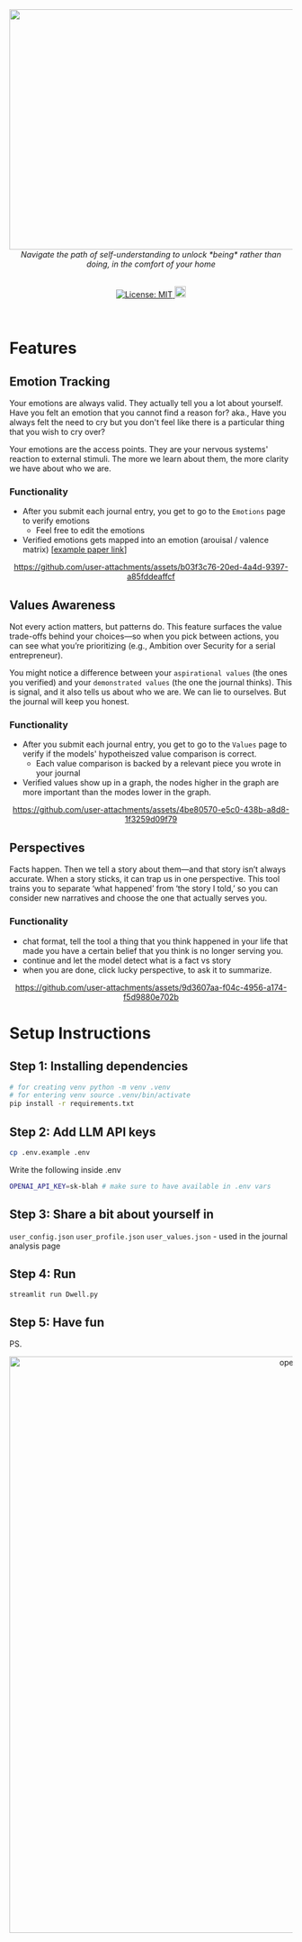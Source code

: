 <div align="center">
    <img width="1126" height="427" alt="github-banner" src="https://github.com/user-attachments/assets/b32ec128-c1d3-4196-864c-bfb6483d8337" />
</div>

<div align="center">
  <em>Navigate the path of self-understanding to unlock *being* rather than doing, in the comfort of your home</em>
</div>

<br />

<p align="center">
  <a href="https://opensource.org/licenses/MIT">
    <img src="https://img.shields.io/badge/License-MIT-yellow.svg?&color=3670A0" alt="License: MIT">
  </a>
  <a href="https://twitter.com/hackgoofer/">
    <img src="https://img.shields.io/twitter/follow/hackgoofer" alt="Twitter" style="height: 20px;">
  </a>
</p>

<br/>

# Features

## Emotion Tracking

Your emotions are always valid. They actually tell you a lot about yourself. Have you felt an emotion that you cannot find a reason for? aka., Have you always felt the need to cry but you don't feel like there is a particular thing that you wish to cry over?

Your emotions are the access points. They are your nervous systems' reaction to external stimuli. The more we learn about them, the more clarity we have about who we are.

### Functionality

- After you submit each journal entry, you get to go to the `Emotions` page to verify emotions
  - Feel free to edit the emotions
- Verified emotions gets mapped into an emotion (arouisal / valence matrix) [[example paper link](https://www.sciencedirect.com/science/article/pii/S0191886923000740)]

<div align="center">


https://github.com/user-attachments/assets/b03f3c76-20ed-4a4d-9397-a85fddeaffcf

</div>

## Values Awareness

Not every action matters, but patterns do. This feature surfaces the value trade-offs behind your choices—so when you pick between actions, you can see what you’re prioritizing (e.g., Ambition over Security for a serial entrepreneur).

You might notice a difference between your `aspirational values` (the ones you verified) and your `demonstrated values` (the one the journal thinks). This is signal, and it also tells us about who we are. We can lie to ourselves. But the journal will keep you honest.

### Functionality

- After you submit each journal entry, you get to go to the `Values` page to verify if the models' hypotheiszed value comparison is correct.
  - Each value comparison is backed by a relevant piece you wrote in your journal
- Verified values show up in a graph, the nodes higher in the graph are more important than the modes lower in the graph.

<div align="center">


https://github.com/user-attachments/assets/4be80570-e5c0-438b-a8d8-1f3259d09f79


</div>

## Perspectives

Facts happen. Then we tell a story about them—and that story isn’t always accurate. When a story sticks, it can trap us in one perspective. This tool trains you to separate ‘what happened’ from ‘the story I told,’ so you can consider new narratives and choose the one that actually serves you.

### Functionality

- chat format, tell the tool a thing that you think happened in your life that made you have a certain belief that you think is no longer serving you.
- continue and let the model detect what is a fact vs story
- when you are done, click lucky perspective, to ask it to summarize.

<div align="center">


https://github.com/user-attachments/assets/9d3607aa-f04c-4956-a174-f5d9880e702b


</div>

# Setup Instructions

## Step 1: Installing dependencies

```bash
# for creating venv python -m venv .venv
# for entering venv source .venv/bin/activate
pip install -r requirements.txt
```

## Step 2: Add LLM API keys

```bash
cp .env.example .env
```

Write the following inside .env

```bash
OPENAI_API_KEY=sk-blah # make sure to have available in .env vars
```

## Step 3: Share a bit about yourself in

`user_config.json`
`user_profile.json`
`user_values.json` - used in the journal analysis page

## Step 4: Run

```
streamlit run Dwell.py
```

## Step 5: Have fun

PS.

<div align="center">
<img width="1024" height="1024" alt="opensource" src="https://github.com/user-attachments/assets/81130415-bcfb-4509-b836-3f9275bdc1d0" />

</div>

